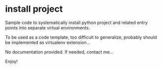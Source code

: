 # install project

Sample code to systematically install python project and related entry points into separate virtual environments.

To be used as a code template, too difficult to generalize, probably should be implemented as virtualenv extension...

No documentation provided. If needed, contact me...

Enjoy!
